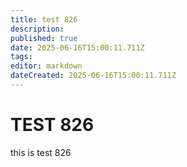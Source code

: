 ```yaml
---
title: test 826
description: 
published: true
date: 2025-06-16T15:00:11.711Z
tags: 
editor: markdown
dateCreated: 2025-06-16T15:00:11.711Z
---
```


# TEST 826
this is test 826
